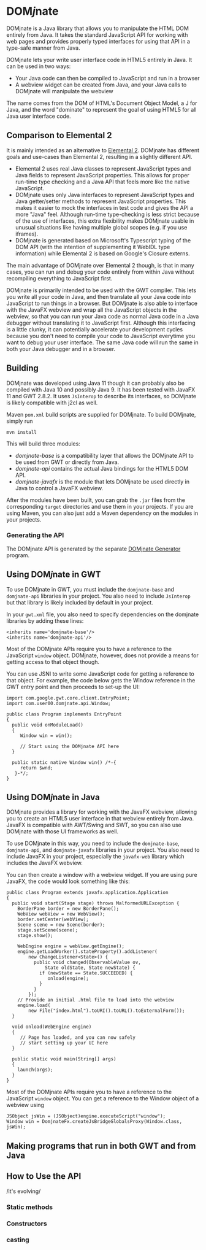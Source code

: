 # DOM*j*nate

DOMjnate is a Java library that allows you to manipulate the HTML DOM entirely from Java. It takes the standard JavaScript API for working with web pages and provides properly typed interfaces for using that API in a type-safe manner from Java. 

DOMjnate lets your write user interface code in HTML5 entirely in Java. It can be used in two ways:

* Your Java code can then be compiled to JavaScript and run in a browser
* A webview widget can be created from Java, and your Java calls to DOMjnate will manipulate the webview

The name comes from the DOM of HTML's Document Object Model, a J for Java, and the word "dominate" to represent the goal of using HTML5 for all Java user interface code.




## Comparison to Elemental 2

It is mainly intended as an alternative to [Elemental 2](https://github.com/google/elemental2). DOMjnate has different goals and use-cases than Elemental 2, resulting in a slightly different API. 

* Elemental 2 uses real Java classes to represent JavaScript types and Java fields to represent JavaScript properties. This allows for proper run-time type checking and a Java API that feels more like the native JavaScript. 
* DOMjnate uses only Java interfaces to represent JavaScript types and Java getter/setter methods to represent JavaScript properties. This makes it easier to mock the interfaces in test code and gives the API a more "Java" feel. Although run-time type-checking is less strict because of the use of interfaces, this extra flexibility makes DOMjnate usable in unusual situations like having multiple global scopes (e.g. if you use iframes). 
* DOMjnate is generated based on Microsoft's Typescript typing of the DOM API (with the intention of supplementing it WebIDL type information) while Elemental 2 is based on Google's Closure externs.

The main advantage of DOMjnate over Elemental 2 though, is that in many cases, you can run and debug your code entirely from within Java without recompiling everything to JavaScript first. 

DOMjnate is primarily intended to be used with the GWT compiler. This lets you write all your code in Java, and then translate all your Java code into JavaScript to run things in a browser. But DOMjnate is also able to interface with the JavaFX webview and wrap all the JavaScript objects in the webview, so that you can run your Java code as normal Java code in a Java debugger without translating it to JavaScript first. Although this interfacing is a little clunky, it can potentially accelerate your development cycles because you don't need to compile your code to JavaScript everytime you want to debug your user interface. The same Java code will run the same in both your Java debugger and in a browser.

## Building

DOMjnate was developed using Java 11 though it can probably also be compiled with Java 10 and possibly Java 9. It has been tested with JavaFX 11 and GWT 2.8.2. It uses `JsInterop` to describe its interfaces, so DOMjnate is likely compatible with j2cl as well. 

Maven `pom.xml` build scripts are supplied for DOMjnate. To build DOMjnate, simply run 

```
mvn install
```
 
This will build three modules:

- *domjnate-base* is a compatibility layer that allows the DOMjnate API to be used from GWT or directly from Java. 
- *domjnate-api* contains the actual Java bindings for the HTML5 DOM API. 
- *domjnate-javafx* is the module that lets DOMjnate be used directly in Java to control a JavaFX webview.
 
After the modules have been built, you can grab the `.jar` files from the corresponding `target` directories and use them in your projects. If you are using Maven, you can also just add a Maven dependency on the modules in your projects.

### Generating the API

The DOMjnate API is generated by the separate [DOMjnate Generator](https://github.com/my2iu/DomjnateGenerator) program. 

## Using DOM*j*nate in GWT

To use DOMjnate in GWT, you must include the `domjnate-base` and `domjnate-api` libraries in your project. You also need to include `JsInterop` but that library is likely included by default in your project.

In your `gwt.xml` file, you also need to specify dependencies on the domjnate libraries by adding these lines:

```
<inherits name='domjnate-base'/>
<inherits name='domjnate-api'/>
```

Most of the DOMjnate APIs require you to have a reference to the JavaScript `window` object. DOMjnate, however, does not provide a means for getting access to that object though.

You can use JSNI to write some JavaScript code for getting a reference to that object. For example, the code below gets the Window reference in the GWT entry point and then proceeds to set-up the UI: 

```
import com.google.gwt.core.client.EntryPoint;
import com.user00.domjnate.api.Window;

public class Program implements EntryPoint
{
  public void onModuleLoad()
  {
     Window win = win();
     
     // Start using the DOMjnate API here
  }
  
  public static native Window win() /*-{
     return $wnd;
   }-*/;
}

```
  
  

## Using DOM*j*nate in Java

DOMjnate provides a library for working with the JavaFX webview, allowing you to create an HTML5 user interface in that webview entirely from Java. JavaFX is compatible with AWT/Swing and SWT, so you can also use DOMjnate with those UI frameworks as well.

To use DOMjnate in this way, you need to include the `domjnate-base`, `domjnate-api`, and `domjnate-javafx` libraries in your project. You also need to include JavaFX in your project, especially the `javafx-web` library which includes the JavaFX webview.

You can then create a window with a webview widget. If you are using pure JavaFX, the code would look something like this:

```
public class Program extends javafx.application.Application
{
  public void start(Stage stage) throws MalformedURLException {
    BorderPane border = new BorderPane();
    WebView webView = new WebView();
    border.setCenter(webView);
    Scene scene = new Scene(border);
    stage.setScene(scene);
    stage.show();

    WebEngine engine = webView.getEngine();
    engine.getLoadWorker().stateProperty().addListener(
        new ChangeListener<State>() {
          public void changed(ObservableValue ov,
              State oldState, State newState) {
            if (newState == State.SUCCEEDED) {
               onload(engine);
            }
          }
        });
    // Provide an initial .html file to load into the webview
    engine.load(
        new File("index.html").toURI().toURL().toExternalForm());
  }

  void onload(WebEngine engine)
  {
     // Page has loaded, and you can now safely
     // start setting up your UI here
  }

  public static void main(String[] args)
  {
    launch(args);
  }
}
```

Most of the DOMjnate APIs require you to have a reference to the JavaScript `window` object. You can get a reference to the Window object of a webview using

```
JSObject jsWin = (JSObject)engine.executeScript("window");
Window win = DomjnateFx.createJsBridgeGlobalsProxy(Window.class, jsWin);
```


## Making programs that run in both GWT and from Java

## How to Use the API

/it's evolving/

### Static methods
### Constructors
### casting